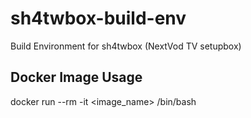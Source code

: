 # sh4twbox-build-env
Build Environment for sh4twbox (NextVod TV setupbox)

## Docker Image Usage

docker run --rm -it <image_name> /bin/bash

